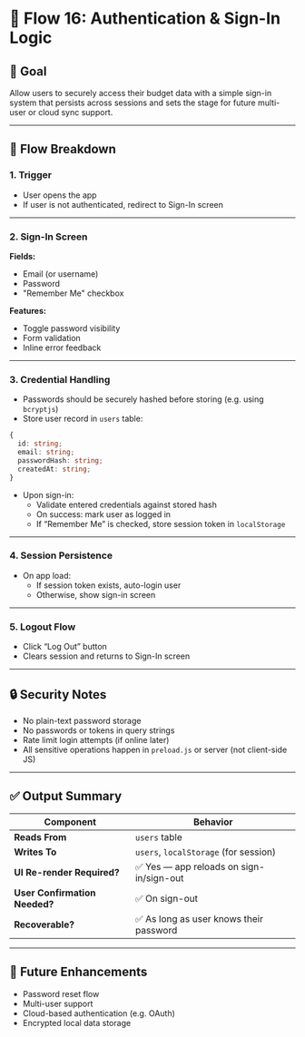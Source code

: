 # 🔐 Flow 16: Authentication & Sign-In Logic

## 🧠 Goal

Allow users to securely access their budget data with a simple sign-in system that persists across sessions and sets the stage for future multi-user or cloud sync support.

---

## 🔄 Flow Breakdown

### 1. Trigger

- User opens the app
- If user is not authenticated, redirect to Sign-In screen

---

### 2. Sign-In Screen

**Fields:**

- Email (or username)
- Password
- "Remember Me" checkbox

**Features:**

- Toggle password visibility
- Form validation
- Inline error feedback

---

### 3. Credential Handling

- Passwords should be securely hashed before storing (e.g. using `bcryptjs`)
- Store user record in `users` table:

```ts
{
  id: string;
  email: string;
  passwordHash: string;
  createdAt: string;
}
```

- Upon sign-in:
  - Validate entered credentials against stored hash
  - On success: mark user as logged in
  - If “Remember Me” is checked, store session token in `localStorage`

---

### 4. Session Persistence

- On app load:
  - If session token exists, auto-login user
  - Otherwise, show sign-in screen

---

### 5. Logout Flow

- Click “Log Out” button
- Clears session and returns to Sign-In screen

---

## 🔒 Security Notes

- No plain-text password storage
- No passwords or tokens in query strings
- Rate limit login attempts (if online later)
- All sensitive operations happen in `preload.js` or server (not client-side JS)

---

## ✅ Output Summary

| Component                     | Behavior                                 |
| ----------------------------- | ---------------------------------------- |
| **Reads From**                | `users` table                            |
| **Writes To**                 | `users`, `localStorage` (for session)    |
| **UI Re-render Required?**    | ✅ Yes — app reloads on sign-in/sign-out |
| **User Confirmation Needed?** | ✅ On sign-out                           |
| **Recoverable?**              | ✅ As long as user knows their password  |

---

## 🔮 Future Enhancements

- Password reset flow
- Multi-user support
- Cloud-based authentication (e.g. OAuth)
- Encrypted local data storage
